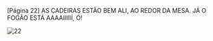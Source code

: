 [Página 22]
AS CADEIRAS ESTÃO BEM ALI, AO REDOR DA MESA.
JÁ O FOGÃO ESTÁ AAAAIIIIIÍ, Ó!

![22](./img/page_22-01.jpg)
